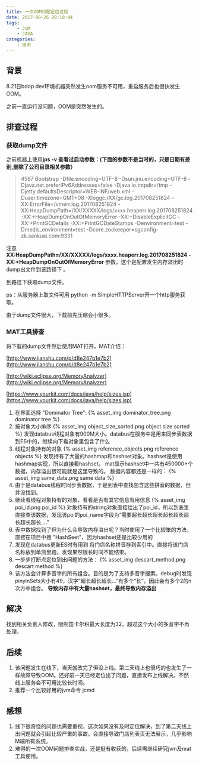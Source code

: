 ```yaml
---
title: 一次OOM问题定位过程
date: 2017-08-26 20:10:44
tags:
    - JVM
    - JAVA
categories:
    - 技术
---
```


## 背景

8.21日bdop dev环境机器突然发生oom服务不可用，重启服务后也很快发生OOM。

之前一直运行没问题，OOM是突然发生的。

<!-- more -->

## 排查过程

### 获取dump文件

之前机器上使用**jps -v **查看过启动参数**：(下面的参数不是当时的，只是日期有差别,删除了公司目录相关参数）**

> 4597 Bootstrap -Dfile.encoding=UTF-8 -Dsun.jnu.encoding=UTF-8 -Djava.net.preferIPv6Addresses=false -Djava.io.tmpdir=/tmp -Djetty.defaultsDescriptor=WEB-INF/web.xml -Duser.timezone=GMT+08 -Xloggc:/XX/gc.log.201708251824 -XX:ErrorFile=/vmerr.log.201708251824 -XX:HeapDumpPath=/XX/XXXXX/logs/xxxx.heaperr.log.201708251824 -XX:+HeapDumpOnOutOfMemoryError -XX:+DisableExplicitGC -XX:+PrintGCDetails -XX:+PrintGCDateStamps -Denvironment=test -Dmedis_environment=test -Dcore.zookeeper=sgconfig-zk.sankuai.com:9331 

注意 **XX:HeapDumpPath=/XX/XXXXX/logs/xxxx.heaperr.log.201708251824 -XX:+HeapDumpOnOutOfMemoryError** 参数，这个是配置发生内存溢出时dump出文件到该路径下 。

到路径下获取dump文件。

ps：从服务器上取文件可用 python -m SimpleHTTPServer开一个http服务获取。

由于dump文件很大，下载前先压缩会小很多。

### MAT工具排查

将下载的dump文件然后使用MAT打开，MAT介绍：

[http://www.jianshu.com/p/d8e247b1e7b2](http://www.jianshu.com/p/d8e247b1e7b2)

[http://wiki.eclipse.org/MemoryAnalyzer](http://wiki.eclipse.org/MemoryAnalyzer)

[https://www.yourkit.com/docs/java/help/sizes.jsp](https://www.yourkit.com/docs/java/help/sizes.jsp)

1. 在界面选择 "Dominator Tree":
   {% asset_img dominator_tree.png dominator tree %}
2. 按对象大小排序
   {% asset_img object_size_sorted.png object size sorted %}
   发现databus线程对象有900M大小。databus在服务中是用来同步表数据到ES中的，继续向下看对象里包含了什么
3. 线程对象持有的对象
   {% asset_img reference_objects.png reference objects %}
   发现持有了大量的hashmap和hashset对象。hashset是使用hashmap实现，所以直接看hashset。
   mat显示hashset中一共有450000+个数据，内存溢出很可能就是这里导致的。
   数据内容都还是一样的：
   {% asset_img same_data.png same data %}
4. 由于是databus线程时同步表数据，于是到表中查找包含这些拼音的数据，但并没找到。
5. 继续看线程对象持有的对象，看看是否有其它信息有用信息
   {% asset_img poi_id.png poi_id %}
   对象持有的string对象直接给出了poi_id，所以到表里直接查该数据，发现该poi的poi_name字段为“需要超长超长超长超长超长超长超长超长....”
6. 表中数据找到了但为什么会导致内存溢出呢？当时使用了一个比较笨的方法，直接在项目中搜 "HashSeet"，因为hashset还是比较少用的
7. 发现在databus更新ES时有用到 将门店名称拼音存到索引中。直接将该门店名称放到单测里跑，发现果然很长时间不能结束。
8. 一步步打断点定位到出问题的方法：
   {% asset_img descart_method.png descart method %}
9. 该方法会计算多音字的所有组合。目的是为了支持多音字搜索。debug时发现pinyinSets大小有49，汉字“超长超长超长...”有多个“长”，因此会有多个2的n次方中组合。
   **导致内存中有大量hashset，最终导致内存溢出**

## 解决
找到相关负责人修改，限制笛卡尔积最大长度为32，超过这个大小的多音字不再处理。

## 后续
1. 该问题发生在线下，当天就改完了但没上线。第二天线上也很巧的也发生了一样故障导致OOM。还好前一天已经定位出了问题，直接发布上线解决。不然线上服务会不可用比较长时间。
2. 推荐一个比较好用的jvm命令 jcmd

## 感想
1. 线下很奇怪的问题也需要重视，这次如果没有及时定位解决，到了第二天线上出问题就会引起比较严重的事故。会直接导致门店列表页无法展示，几乎影响M端所有系统。
2. 难得的一次OOM问题排查实战，还是挺有收获的，后续需继续研究jvm及mat工具使用。

